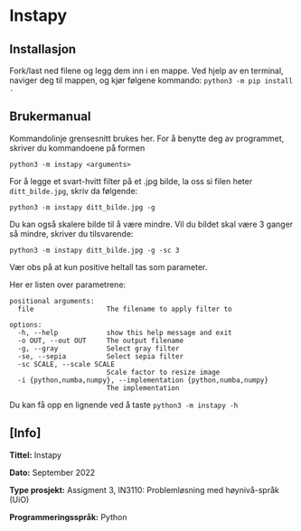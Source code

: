 # Instapy
## Installasjon
Fork/last ned filene og legg dem inn i en mappe. Ved hjelp av en terminal, naviger deg til mappen, og kjør følgene kommando:
`python3 -m pip install .`

## Brukermanual
Kommandolinje grensesnitt brukes her. For å benytte deg av programmet, skriver du kommandoene på formen 

`python3 -m instapy <arguments>`

For å legge et svart-hvitt filter på et .jpg bilde, la oss si filen heter `ditt_bilde.jpg`, skriv da følgende:

`python3 -m instapy ditt_bilde.jpg -g`

Du kan også skalere bilde til å være mindre. Vil du bildet skal være 3 ganger så mindre, skriver du tilsvarende:

`python3 -m instapy ditt_bilde.jpg -g -sc 3`

Vær obs på at kun positive heltall tas som parameter.

Her er listen over parametrene:
```
positional arguments:
  file                  The filename to apply filter to

options:
  -h, --help            show this help message and exit
  -o OUT, --out OUT     The output filename
  -g, --gray            Select gray filter
  -se, --sepia          Select sepia filter
  -sc SCALE, --scale SCALE
                        Scale factor to resize image
  -i {python,numba,numpy}, --implementation {python,numba,numpy}
                        The implementation
```

Du kan få opp en lignende ved å taste
`python3 -m instapy -h`


## [Info]
**Tittel:** Instapy

**Dato:** September 2022

**Type prosjekt:** Assigment 3, IN3110: Problemløsning med høynivå-språk (UiO)

**Programmeringsspråk:** Python


